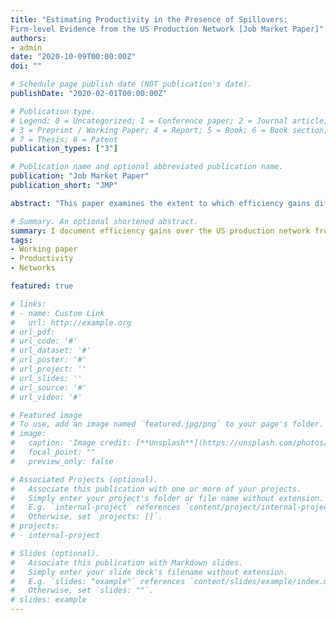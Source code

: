 ```yaml
---
title: "Estimating Productivity in the Presence of Spillovers:  
Firm-level Evidence from the US Production Network [Job Market Paper]"
authors:
- admin
date: "2020-10-09T00:00:00Z"
doi: ""

# Schedule page publish date (NOT publication's date).
publishDate: "2020-02-01T00:00:00Z"

# Publication type.
# Legend: 0 = Uncategorized; 1 = Conference paper; 2 = Journal article;
# 3 = Preprint / Working Paper; 4 = Report; 5 = Book; 6 = Book section;
# 7 = Thesis; 8 = Patent
publication_types: ["3"]

# Publication name and optional abbreviated publication name.
publication: "Job Market Paper"
publication_short: "JMP"

abstract: "This paper examines the extent to which efficiency gains diffuse over a network of firms. Empirical studies typically estimate firm-to-firm spillovers using producitivity measured from estimated production functions. However, standard production function estimation methods implicitly rule out the interdependence of firms' outcomes and decisions through productivity spillovers. I show that ignoring network effects when estimating production functions biases productivity and spillovers in directions that cannot generally be predicted *a priori*. To address this limitation, I develop a framework to jointly estimate network effects and firm-level productivity. My approach can account for non-random buyer-supplier matching and network effects that vary by relationship direction and firm characteristics. Using this method, I characterize productivity spillovers over the US production network from 1977 to 2016 and find substantial heterogeneity by direction, industry, firm size and over time. My results suggest that the average firm in 1978 would be 16 percent more productive by 2016 due to spillovers. In addition, a 10 percent increase in the productivity of the most central firm in each year could result in up to a 2 percent rise in aggregate TFP through spillovers alone. These findings highlight the potential for industrial policy, even if narrowly targeted, to have broader ramifications for the economy as a whole."

# Summary. An optional shortened abstract.
summary: I document efficiency gains over the US production network from 1977-2016 using a novel procedure that jointly estimates productivity and spillovers. 
tags:
- Working paper
- Productivity
- Networks 

featured: true

# links:
# - name: Custom Link
#   url: http://example.org
# url_pdf: 
# url_code: '#'
# url_dataset: '#'
# url_poster: '#'
# url_project: ''
# url_slides: ''
# url_source: '#'
# url_video: '#'

# Featured image
# To use, add an image named `featured.jpg/png` to your page's folder. 
# image:
#   caption: 'Image credit: [**Unsplash**](https://unsplash.com/photos/s9CC2SKySJM)'
#   focal_point: ""
#   preview_only: false

# Associated Projects (optional).
#   Associate this publication with one or more of your projects.
#   Simply enter your project's folder or file name without extension.
#   E.g. `internal-project` references `content/project/internal-project/index.md`.
#   Otherwise, set `projects: []`.
# projects:
# - internal-project

# Slides (optional).
#   Associate this publication with Markdown slides.
#   Simply enter your slide deck's filename without extension.
#   E.g. `slides: "example"` references `content/slides/example/index.md`.
#   Otherwise, set `slides: ""`.
# slides: example
---
```


